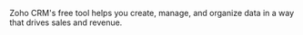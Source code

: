 Zoho CRM's free tool helps you create, manage, and organize data in a way that drives sales and revenue.